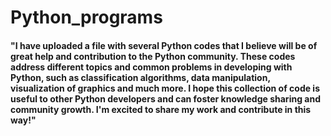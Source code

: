 # Python_programs

#### "I have uploaded a file with several Python codes that I believe will be of great help and contribution to the Python community. These codes address different topics and common problems in developing with Python, such as classification algorithms, data manipulation, visualization of graphics and much more. I hope this collection of code is useful to other Python developers and can foster knowledge sharing and community growth. I'm excited to share my work and contribute in this way!"
